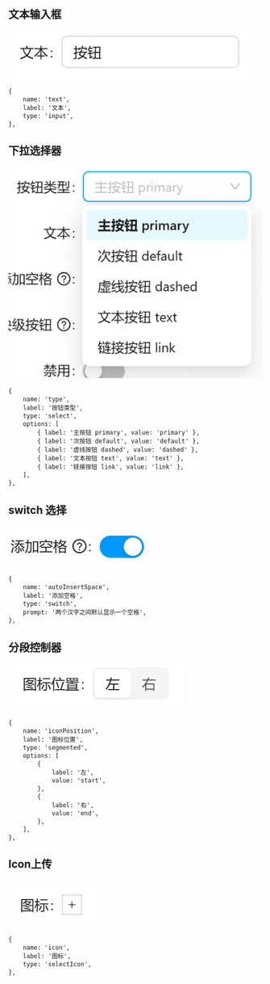 ## 文本输入框

![image-20250104140644629](components-config.assets/image-20250104140644629.png)

```
{
    name: 'text',
    label: '文本',
    type: 'input',
},
```

## 下拉选择器

![image-20250104140939518](components-config.assets/image-20250104140939518.png)

```
{
    name: 'type',
    label: '按钮类型',
    type: 'select',
    options: [
        { label: '主按钮 primary', value: 'primary' },
        { label: '次按钮 default', value: 'default' },
        { label: '虚线按钮 dashed', value: 'dashed' },
        { label: '文本按钮 text', value: 'text' },
        { label: '链接按钮 link', value: 'link' },
    ],
},
```

## switch 选择

![image-20250104141025878](components-config.assets/image-20250104141025878.png)

```
{
    name: 'autoInsertSpace',
    label: '添加空格',
    type: 'switch',
    prompt: '两个汉字之间默认显示一个空格',
},
```

## 分段控制器

![image-20250104141122715](components-config.assets/image-20250104141122715.png)

```
{
    name: 'iconPosition',
    label: '图标位置',
    type: 'segmented',
    options: [
        {
            label: '左',
            value: 'start',
        },
        {
            label: '右',
            value: 'end',
        },
    ],
},
```

## Icon上传

![image-20250104141157909](components-config.assets/image-20250104141157909.png)

```
{
    name: 'icon',
    label: '图标',
    type: 'selectIcon',
},
```

